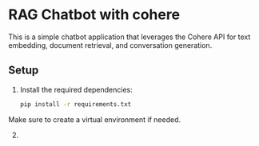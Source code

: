# RAG Chatbot with cohere

This is a simple chatbot application that leverages the Cohere API for text embedding, document retrieval, and conversation generation.

## Setup

1. Install the required dependencies:

   ```bash
   pip install -r requirements.txt

Make sure to create a virtual environment if needed.

2. 
